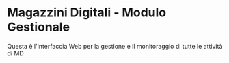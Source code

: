 # Magazzini Digitali - Modulo Gestionale

Questa è l'interfaccia Web per la gestione e il monitoraggio di tutte le attività di MD

